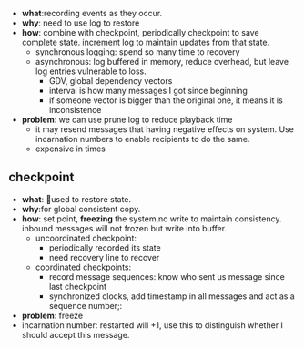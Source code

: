 

- **what**:recording events as they occur.
- **why**: need to use log to restore
- **how**: combine with checkpoint, periodically checkpoint to save complete state. increment log to maintain updates from that state.
    - synchronous logging: spend so many time to recovery
    - asynchronous: log buffered in memory, reduce overhead, but leave log entries vulnerable to loss.
        - GDV, global dependency vectors
        - interval is how many messages I got since beginning
        - if someone vector is bigger than the original one, it means it is inconsistence
- **problem**: we can use prune log to reduce playback time
    - it may resend messages that having negative effects on system. Use incarnation numbers to enable recipients to do the same.
    - expensive in times


## checkpoint


- **what**: used to restore state. 
- **why**:for global consistent copy.
- **how**: set point, **freezing** the system,no write to maintain consistency. inbound messages will not frozen but write into buffer.
    - uncoordinated checkpoint: 
        - periodically recorded its state
        - need recovery line to recover
    - coordinated checkpoints:
        - record message sequences: know who sent us message since last checkpoint
        - synchronized clocks, add timestamp in all messages and act as a sequence number;:
- **problem**: freeze
- incarnation number: restarted will +1, use this to distinguish whether I should accept this message.